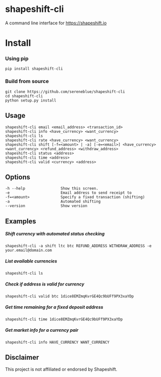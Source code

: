 # shapeshift-cli
A command line interface for https://shapeshift.io

# Install

### Using pip

```
pip install shapeshift-cli
```

### Build from source

```
git clone https://github.com/sereneblue/shapeshift-cli
cd shapeshift-cli
python setup.py install
```

## Usage

	shapeshift-cli email <email_address> <transaction_id>
	shapeshift-cli info <have_currency> <want_currency>
	shapeshift-cli ls
	shapeshift-cli rate <have_currency> <want_currency>
	shapeshift-cli shift [-f=<amount> | -a] [-e=<email>] <have_currency> <want_currency> <refund_address> <withdraw_address>
	shapeshift-cli status <address>
	shapeshift-cli time <address>
	shapeshift-cli valid <currency> <address>

## Options

    -h --help                Show this screen.
	-e                       Email address to send receipt to
	-f=<amount>              Specify a fixed transaction (shifting)
	-a                       Automated shifting
	--version                Show version


## Examples

##### Shift currency with automated status checking

`shapeshift-cli -a shift ltc btc REFUND_ADDRESS WITHDRAW_ADDRESS -e your.email@domain.com`


##### List available currencies
`shapeshift-cli ls`

##### Check if address is valid for currency
`shapeshift-cli valid btc 1dice8EMZmqKvrGE4Qc9bUFf9PX3xaYDp`


##### Get time remaining for a fixed deposit address

`shapeshift-cli time 1dice8EMZmqKvrGE4Qc9bUFf9PX3xaYDp`

##### Get market info for a currency pair

`shapeshift-cli info HAVE_CURRENCY WANT_CURRENCY`

## Disclaimer

This project is not affiliated or endorsed by Shapeshift.